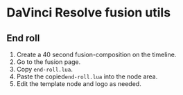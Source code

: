 # DaVinci Resolve fusion utils

## End roll

1. Create a 40 second fusion-composition on the timeline.
2. Go to the fusion page.
3. Copy `end-roll.lua`.
4. Paste the copied`end-roll.lua` into the node area.
5. Edit the template node and logo as needed.
